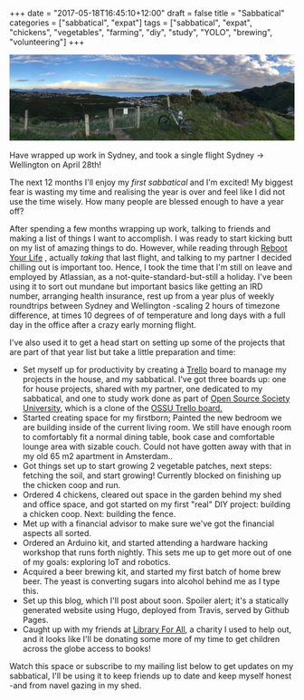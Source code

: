 +++
date = "2017-05-18T16:45:10+12:00"
draft = false
title = "Sabbatical"
categories = ["sabbatical", "expat"]
tags = ["sabbatical", "expat", "chickens", "vegetables", "farming", "diy", "study", "YOLO", "brewing", "volunteering"]
+++

![alt text](/frontier.jpg "Sydney bachelor life, behind, and urban farming, sabbatical and family life in New Zealand ahead of me")

Have wrapped up work in Sydney, and took a single flight Sydney -> Wellington on April 28th!

The next 12 months I'll enjoy my *first sabbatical* and I'm excited! My biggest fear is wasting my time and realising the year
is over and feel like I did not use the time wisely. How many people are blessed enough to have a year off?

After spending a few months wrapping up work, talking to friends and making a list of things I want to accomplish. I was 
ready to start kicking butt on my list of amazing things to do.
However, while reading through [Reboot Your Life](https://www.amazon.com/gp/product/0825305640/ref=as_li_tl?ie=UTF8&camp=1789&creative=9325&creativeASIN=0825305640&linkCode=as2&tag=0tt0-20&linkId=be40a38ecd5ef44c6807db5c47d79826)
, actually *taking* that last flight, and talking to my partner I decided chilling out is important too.
 Hence, I took the time that I'm still on leave and employed by Atlassian, as a not-quite-standard-but-still a holiday.
  I've been using it to sort out mundane but important basics like getting an IRD number, arranging health insurance,
  rest up from a year plus of weekly roundtrips between Sydney and Wellington -scaling 2 hours of timezone difference, at times 10 degrees of
 of temperature and long days with a full day in the office after a crazy early morning flight.

 I've also used it to get a head start on setting up some of the projects that are part of that year list but take a
 little preparation and time:
  
 * Set myself up for productivity by creating a [Trello](https://trello.com/otto25/recommend) board to manage my projects in the house,
 and my sabbatical. I've got three boards up: one for house projects, shared with my partner, one dedicated to my sabbatical, and one to study work done
 as part of [Open Source Society University](https://github.com/open-source-society/computer-science), which is a clone of
 the [OSSU Trello board.](https://trello.com/b/9DPXYv5f)
 * Started creating space for my firstborn; Painted the new bedroom we are building inside of the current living room. We still have enough room to comfortably fit
  a normal dining table, book case and comfortable lounge area with sizable couch. Could not have gotten away with that
  in my old 65 m2 apartment in Amsterdam..
 * Got things set up to start growing 2 vegetable patches, next steps: fetching the soil, and start growing! Currently blocked on finishing up the chicken coop and run.
 * Ordered 4 chickens, cleared out space in the garden behind my shed and office space, and got started on my first "real"
 DIY project: building a chicken coop. Next: building the fence.
 * Met up with a financial advisor to make sure we've got the financial aspects all sorted.
 * Ordered an Arduino kit, and started attending a hardware hacking workshop that runs forth nightly. This sets me up to get more
  out of one of my goals: exploring IoT and robotics.
 * Acquired a beer brewing kit, and started my first batch of home brew beer. The yeast is converting sugars into alcohol behind me as I
  type this.
 * Set up this blog, which I'll post about soon. Spoiler alert; it's a statically generated website using Hugo, deployed
 from Travis, served by Github Pages.
 * Caught up with my friends at [Library For All](http://www.libraryforall.org), a charity I used to help out, and it
 looks like I'll be donating some more of my time to get children
 across the globe access to books!


 Watch this space or subscribe to my mailing list below to get updates on my sabbatical, I'll be using it to keep friends
 up to date and keep myself honest -and from navel gazing in my shed.
